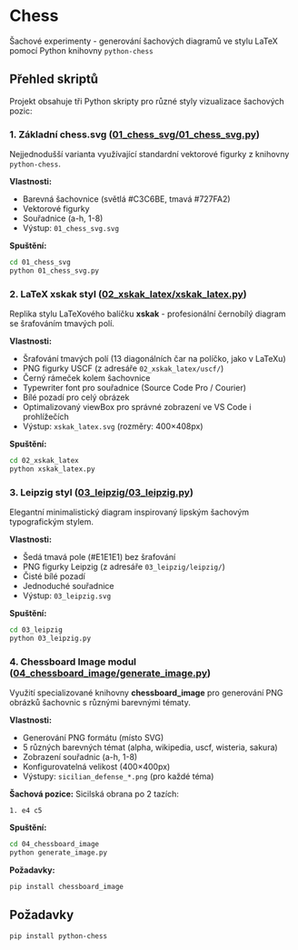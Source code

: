 # Chess
Šachové experimenty - generování šachových diagramů ve stylu LaTeX pomocí Python knihovny `python-chess`

## Přehled skriptů

Projekt obsahuje tři Python skripty pro různé styly vizualizace šachových pozic:

### 1. Základní chess.svg ([01_chess_svg/01_chess_svg.py](01_chess_svg/01_chess_svg.py))
Nejjednodušší varianta využívající standardní vektorové figurky z knihovny `python-chess`.

**Vlastnosti:**
- Barevná šachovnice (světlá #C3C6BE, tmavá #727FA2)
- Vektorové figurky
- Souřadnice (a-h, 1-8)
- Výstup: `01_chess_svg.svg`

**Spuštění:**
```bash
cd 01_chess_svg
python 01_chess_svg.py
```

### 2. LaTeX xskak styl ([02_xskak_latex/xskak_latex.py](02_xskak_latex/xskak_latex.py))
Replika stylu LaTeXového balíčku **xskak** - profesionální černobílý diagram se šrafováním tmavých polí.

**Vlastnosti:**
- Šrafování tmavých polí (13 diagonálních čar na políčko, jako v LaTeXu)
- PNG figurky USCF (z adresáře `02_xskak_latex/uscf/`)
- Černý rámeček kolem šachovnice
- Typewriter font pro souřadnice (Source Code Pro / Courier)
- Bílé pozadí pro celý obrázek
- Optimalizovaný viewBox pro správné zobrazení ve VS Code i prohlížečích
- Výstup: `xskak_latex.svg` (rozměry: 400×408px)

**Spuštění:**
```bash
cd 02_xskak_latex
python xskak_latex.py
```

### 3. Leipzig styl ([03_leipzig/03_leipzig.py](03_leipzig/03_leipzig.py))
Elegantní minimalistický diagram inspirovaný lipským šachovým typografickým stylem.

**Vlastnosti:**
- Šedá tmavá pole (#E1E1E1) bez šrafování
- PNG figurky Leipzig (z adresáře `03_leipzig/leipzig/`)
- Čisté bílé pozadí
- Jednoduché souřadnice
- Výstup: `03_leipzig.svg`

**Spuštění:**
```bash
cd 03_leipzig
python 03_leipzig.py
```

### 4. Chessboard Image modul ([04_chessboard_image/generate_image.py](04_chessboard_image/generate_image.py))
Využití specializované knihovny **chessboard_image** pro generování PNG obrázků šachovnic s různými barevnými tématy.

**Vlastnosti:**
- Generování PNG formátu (místo SVG)
- 5 různých barevných témat (alpha, wikipedia, uscf, wisteria, sakura)
- Zobrazení souřadnic (a-h, 1-8)
- Konfigurovatelná velikost (400×400px)
- Výstupy: `sicilian_defense_*.png` (pro každé téma)

**Šachová pozice:**
Sicilská obrana po 2 tazích:
```
1. e4 c5
```

**Spuštění:**
```bash
cd 04_chessboard_image
python generate_image.py
```

**Požadavky:**
```bash
pip install chessboard_image
```

## Požadavky
```bash
pip install python-chess
```
